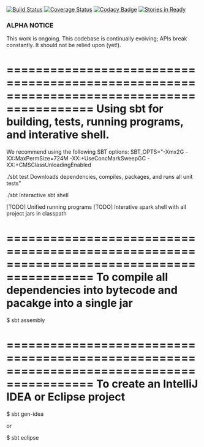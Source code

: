 [![Build Status](https://travis-ci.org/malcolmgreaves/bigmlbook.svg?branch=master)](https://travis-ci.org/malcolmgreaves/bigmlbook) [![Coverage Status](https://img.shields.io/coveralls/malcolmgreaves/bigmlbook.svg)](https://coveralls.io/r/malcolmgreaves/bigmlbook) [![Codacy Badge](https://www.codacy.com/project/badge/11dadc2315a3490ba45ade59881aab7b)](https://www.codacy.com/app/greavesmalcolm/bigmlbook) [![Stories in Ready](https://badge.waffle.io/malcolmgreaves/bigmlbook.svg?label=ready&title=Ready)](http://waffle.io/malcolmgreaves/bigmlbook)


### ALPHA NOTICE
This work is ongoing. This codebase is continually evolving; APIs break constantly. It should not be relied upon (yet!).

==========================================================================================
Using sbt for building, tests, running programs, and interative shell.
==========================================================================================

We recommend using the following SBT options:
	 SBT_OPTS="-Xmx2G -XX:MaxPermSize=724M  -XX:+UseConcMarkSweepGC  -XX:+CMSClassUnloadingEnabled

./sbt test
	Downloads dependencies, compiles, packages, and runs all unit tests" 

./sbt
	Interactive sbt shell

[TODO] Unified running programs
[TODO] Interative spark shell with all project jars in classpath

==========================================================================================
To compile all dependencies into bytecode and pacakge into a single jar
==========================================================================================

$ sbt assembly

==========================================================================================
To create an IntelliJ IDEA or Eclipse project
==========================================================================================

$ sbt gen-idea

or

$ sbt eclipse
